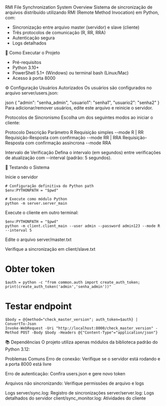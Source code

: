 RMI File Synchronization System
Overview
Sistema de sincronização de arquivos distribuído utilizando RMI (Remote Method Invocation) em Python, com:

- Sincronização entre arquivo master (servidor) e slave (cliente)
- Três protocolos de comunicação (R, RR, RRA)
- Autenticação segura
- Logs detalhados

🚀 Como Executar o Projeto

- Pré-requisitos
- Python 3.10+
- PowerShell 5.1+ (Windows) ou terminal bash (Linux/Mac)
- Acesso à porta 8000

⚙️ Configuração
Usuários Autorizados
Os usuários são configurados no arquivo server/users.json:

json
{
"admin": "senha_admin",
"usuario1": "senha1",
"usuario2": "senha2"
}
Para adicionar/remover usuários, edite este arquivo e reinicie o servidor.

Protocolos de Sincronismo
Escolha um dos seguintes modos ao iniciar o cliente:

Protocolo Descrição Parâmetro
R Requisição simples --mode R |
RR Requisição-Resposta com confirmação --mode RR |
RRA Requisição-Resposta com confirmação assíncrona --mode RRA

Intervalo de Verificação
Defina o intervalo (em segundos) entre verificações de atualização com --interval (padrão: 5 segundos).

🧪 Testando o Sistema

Inicie o servidor

```
# Configuração definitiva do Python path
$env:PYTHONPATH = "$pwd"

# Execute como módulo Python
python -m server.server_main
```

Execute o cliente em outro terminal:

```
$env:PYTHONPATH = "$pwd"
python -m client.client_main --user admin --password admin123 --mode R --interval 5
```

Edite o arquivo server/master.txt

Verifique a sincronização em client/slave.txt

# Obter token

`$auth = python -c "from common.auth import create_auth_token; print(create_auth_token('admin','senha_admin'))"`

# Testar endpoint
```
$body = @{method="check_master_version"; auth_token=$auth} | ConvertTo-Json
Invoke-WebRequest -Uri "http://localhost:8000/check_master_version" -Method POST -Body $body -Headers @{"Content-Type"="application/json"}
```
📚 Dependências
O projeto utiliza apenas módulos da biblioteca padrão do Python 3.12:

Problemas Comuns
Erro de conexão: Verifique se o servidor está rodando e a porta 8000 está livre

Erro de autenticação: Confira users.json e gere novo token

Arquivos não sincronizando: Verifique permissões de arquivo e logs

Logs
server/sync.log: Registro de sincronizações
server/server.log: Logs detalhados do servidor
client/sync_monitor.log: Atividades do cliente
